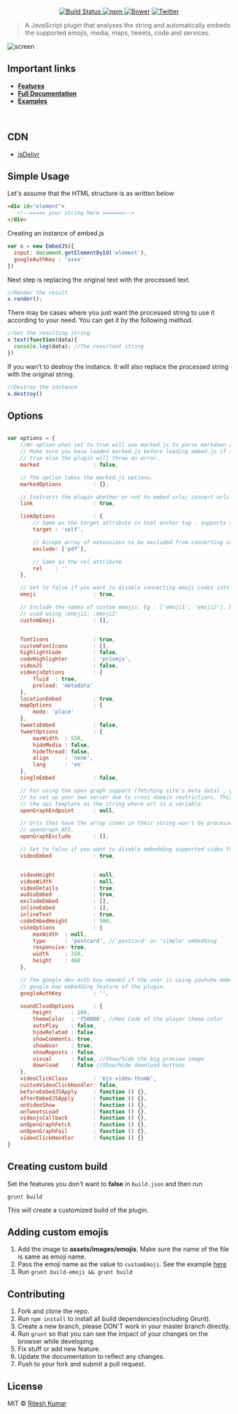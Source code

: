 <p align="center"><img src="demo/logo.png" align="center" alt=""></p>

<p align="center">
<a href="https://travis-ci.org/ritz078/embed.js">
<img src="https://travis-ci.org/ritz078/embed.js.svg?branch=master" alt="Build Status" style="max-width:100%;">
</a>
<a href="https://github.com/ritz078/embed.js">
<img src="https://img.shields.io/npm/v/embed-js.svg" alt="npm" style="max-width:100%;">
</a>
<a href="https://github.com/ritz078/embed.js">
<img src="https://img.shields.io/bower/v/embed-js.svg" alt="Bower" style="max-width:100%;"
></a>
<a href="https://twitter.com/intent/tweet?text=embed.js+%7C+A+JS+plugin+to+embed+emojis%2C+media%2C+maps%2C+tweets%2C+code%2C+services+and+parse+markdown+http%3A%2F%2Fbit.ly%2F1NIvT8A&amp;url='http%3A%2F%2Fbit.ly%2F1NIvT8A'&amp;hashtags=JavaScript">
<img src="https://img.shields.io/twitter/url/https/github.com/ritz078/embed.js.svg?style=social" alt="Twitter" style="max-width:100%;">
</a>
</p>

> A JavaScript plugin that analyses the string and automatically embeds the supported emojis, media, maps, tweets, code and services.


![screen](demo/demo.gif)

## Important links

* **[Features](http://riteshkr.com/embed.js)**
* **[Full Documentation](http://riteshkr.com/embed.js/doc.html)**
* **[Examples](http://riteshkr.com/embed.js/examples.html)**

 ​
## CDN

* [jsDelivr](https://www.jsdelivr.com/projects/embed.js)

## Simple Usage

Let's assume that the HTML structure is as written below

``` html
<div id="element">
   <!--===== your string here =======-->
</div>
```

Creating an instance of embed.js

``` javascript
var x = new EmbedJS({
  input: document.getElementById('element'),
  googleAuthKey : 'xxxx'
})
```

Next step is replacing the original text with the processed text.

``` javascript
//Render the result
x.render();
```

There may be cases where you just want the processed string to use it according to your need. You can get it by the following method.

``` javascript
//Get the resulting string
x.text(function(data){
  console.log(data); //The resultant string
})
```

If you wan't to destroy the instance. It will also replace the processed string with the original string.

``` javascript
//Destroy the instance
x.destroy()
```

## Options
```js

var options = {
	//An option when set to true will use marked.js to parse markdown and convert it to HTML.
	// Make sure you have loaded marked.js before loading embed.js if this option is set to
	// true else the plugin will throw an error.
	marked                 : false,

	// The option takes the marked.js options.
	markedOptions          : {},

	// Instructs the plugin whether or not to embed urls/ convert urls into HTML anchor tags.
	link                   : true,

	linkOptions            : {
		// Same as the target attribute in html anchor tag . supports all html supported target values.
		target : 'self',

		// Accept array of extensions to be excluded from converting into HTML anchor links
		exclude: ['pdf'],

		// Same as the rel attribute.
		rel    : ''
	},

	// Set to false if you want to disable converting emoji codes into actual emojis.
	emoji                  : true,

	// Include the names of custom emojis. Eg : ['emoji1', 'emoji2']. Now they can be
	// used using :emoji1: :emoji2:
	customEmoji            : [],


	fontIcons              : true,
	customFontIcons        : [],
	highlightCode          : false,
	codeHighlighter        : 'prismjs',
	videoJS                : false,
	videojsOptions         : {
		fluid  : true,
		preload: 'metadata'
	},
	locationEmbed          : true,
	mapOptions             : {
		mode: 'place'
	},
	tweetsEmbed            : false,
	tweetOptions           : {
		maxWidth  : 550,
		hideMedia : false,
		hideThread: false,
		align     : 'none',
		lang      : 'en'
	},
	singleEmbed            : false,

	// For using the open graph support (fetching site's meta data) , you will have
	// to set up your own server due to cross domain restrictions. This option takes
	// the api template as the string where url is a variable.
	openGraphEndpoint      : null,

	// Urls that have the array items in their string won't be processed by the
	// openGraph API.
	openGraphExclude       : [],

	// Set to false if you want to disable embedding supported video formats.
	videoEmbed             : true,


	videoHeight            : null,
	videoWidth             : null,
	videoDetails           : true,
	audioEmbed             : true,
	excludeEmbed           : [],
	inlineEmbed            : [],
	inlineText             : true,
	codeEmbedHeight        : 500,
	vineOptions            : {
		maxWidth  : null,
		type      : 'postcard', //'postcard' or 'simple' embedding
		responsive: true,
		width     : 350,
		height    : 460
	},

	// The google dev auth key needed if the user is using youtube embedding or
	// google map embedding feature of the plugin.
	googleAuthKey          : '',

	soundCloudOptions      : {
		height      : 160,
		themeColor  : 'f50000', //Hex Code of the player theme color
		autoPlay    : false,
		hideRelated : false,
		showComments: true,
		showUser    : true,
		showReposts : false,
		visual      : false, //Show/hide the big preview image
		download    : false //Show/Hide download buttons
	},
	videoClickClass        : 'ejs-video-thumb',
	customVideoClickHandler: false,
	beforeEmbedJSApply     : function () {},
	afterEmbedJSApply      : function () {},
	onVideoShow            : function () {},
	onTweetsLoad           : function () {},
	videojsCallback        : function () {},
	onOpenGraphFetch       : function () {},
	onOpenGraphFail        : function () {},
	videoClickHandler      : function () {}
}
```

## Creating custom build

Set the features you don't want to **false** in `build.json` and then run

```
grunt build
```

This will create a customized build of the plugin.

## Adding custom emojis

1. Add the image to **assets/images/emojis**. Make sure the name of the file is same as emoji name.
1. Pass the emoji name as the value to `customEmoji`. See the example [here](http://riteshkr.com/embed.js/doc.html#emoji)
1. Run `grunt build-emoji && grunt build`

## Contributing

1. Fork and clone the repo.
1. Run `npm install` to install all build dependencies(including Grunt).
1. Create a new branch, please DON'T work in your master branch directly.
1. Run `grunt` so that you can see the impact of your changes on the browser while developing.
1. Fix stuff or add new feature.
1. Update the documentation to reflect any changes.
1. Push to your fork and submit a pull request.

## License

MIT &copy; [Ritesh Kumar](https://github.com/ritz078)
